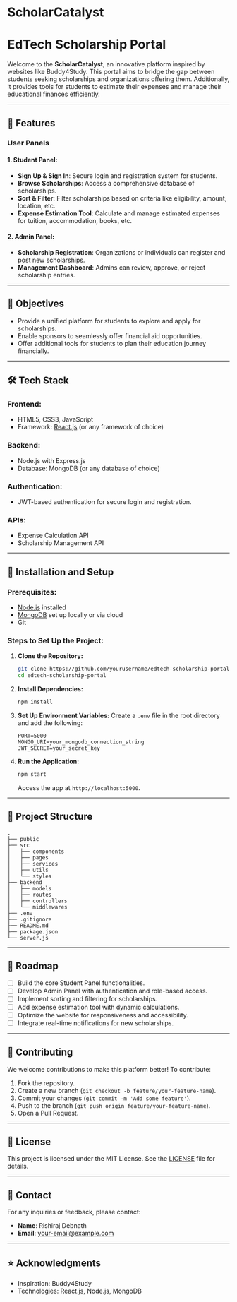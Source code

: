 # ScholarCatalyst
# EdTech Scholarship Portal

Welcome to the **ScholarCatalyst**, an innovative platform inspired by websites like Buddy4Study. This portal aims to bridge the gap between students seeking scholarships and organizations offering them. Additionally, it provides tools for students to estimate their expenses and manage their educational finances efficiently.

---

## 🚀 Features

### **User Panels**

#### **1. Student Panel:**
- **Sign Up & Sign In**: Secure login and registration system for students.
- **Browse Scholarships**: Access a comprehensive database of scholarships.
- **Sort & Filter**: Filter scholarships based on criteria like eligibility, amount, location, etc.
- **Expense Estimation Tool**: Calculate and manage estimated expenses for tuition, accommodation, books, etc.

#### **2. Admin Panel:**
- **Scholarship Registration**: Organizations or individuals can register and post new scholarships.
- **Management Dashboard**: Admins can review, approve, or reject scholarship entries.

---

## 🎯 Objectives

- Provide a unified platform for students to explore and apply for scholarships.
- Enable sponsors to seamlessly offer financial aid opportunities.
- Offer additional tools for students to plan their education journey financially.

---

## 🛠️ Tech Stack

### **Frontend:**
- HTML5, CSS3, JavaScript
- Framework: [React.js](https://reactjs.org/) (or any framework of choice)

### **Backend:**
- Node.js with Express.js
- Database: MongoDB (or any database of choice)

### **Authentication:**
- JWT-based authentication for secure login and registration.

### **APIs:**
- Expense Calculation API
- Scholarship Management API

---

## 🔧 Installation and Setup

### **Prerequisites:**
- [Node.js](https://nodejs.org/) installed
- [MongoDB](https://www.mongodb.com/) set up locally or via cloud
- Git

### **Steps to Set Up the Project:**

1. **Clone the Repository:**
   ```bash
   git clone https://github.com/yourusername/edtech-scholarship-portal.git
   cd edtech-scholarship-portal
   ```

2. **Install Dependencies:**
   ```bash
   npm install
   ```

3. **Set Up Environment Variables:**
   Create a `.env` file in the root directory and add the following:
   ```env
   PORT=5000
   MONGO_URI=your_mongodb_connection_string
   JWT_SECRET=your_secret_key
   ```

4. **Run the Application:**
   ```bash
   npm start
   ```
   Access the app at `http://localhost:5000`.

---

## 📂 Project Structure

```
.
├── public
├── src
│   ├── components
│   ├── pages
│   ├── services
│   ├── utils
│   └── styles
├── backend
│   ├── models
│   ├── routes
│   ├── controllers
│   └── middlewares
├── .env
├── .gitignore
├── README.md
├── package.json
└── server.js
```

---

## 🚧 Roadmap

- [ ] Build the core Student Panel functionalities.
- [ ] Develop Admin Panel with authentication and role-based access.
- [ ] Implement sorting and filtering for scholarships.
- [ ] Add expense estimation tool with dynamic calculations.
- [ ] Optimize the website for responsiveness and accessibility.
- [ ] Integrate real-time notifications for new scholarships.

---

## 🤝 Contributing

We welcome contributions to make this platform better! To contribute:

1. Fork the repository.
2. Create a new branch (`git checkout -b feature/your-feature-name`).
3. Commit your changes (`git commit -m 'Add some feature'`).
4. Push to the branch (`git push origin feature/your-feature-name`).
5. Open a Pull Request.

---

## 📝 License

This project is licensed under the MIT License. See the [LICENSE](LICENSE) file for details.

---

## 📧 Contact

For any inquiries or feedback, please contact:
- **Name**: Rishiraj Debnath
- **Email**: your-email@example.com

---

## ⭐ Acknowledgments

- Inspiration: Buddy4Study
- Technologies: React.js, Node.js, MongoDB
